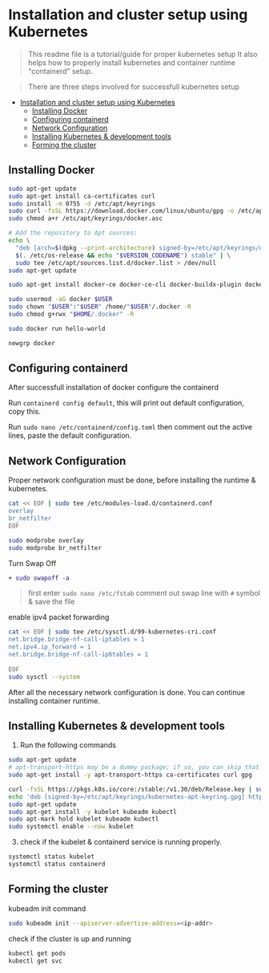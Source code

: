 

# Installation and cluster setup using Kubernetes

>This readme file is a tutorial/guide for proper kubernetes setup
It also helps how to properly install kubernetes and  container runtime "containerd" setup.

> There are three steps involved for successfull kubernetes setup

- [Installation and cluster setup using Kubernetes](#installation-and-cluster-setup-using-kubernetes)
  - [Installing Docker](#installing-docker)
  - [Configuring containerd](#configuring-containerd)
  - [Network Configuration](#network-configuration)
  - [Installing Kubernetes \& development tools](#installing-kubernetes--development-tools)
  - [Forming the cluster](#forming-the-cluster)



## Installing Docker

```bash
sudo apt-get update
sudo apt-get install ca-certificates curl
sudo install -m 0755 -d /etc/apt/keyrings
sudo curl -fsSL https://download.docker.com/linux/ubuntu/gpg -o /etc/apt/keyrings/docker.asc
sudo chmod a+r /etc/apt/keyrings/docker.asc

# Add the repository to Apt sources:
echo \
  "deb [arch=$(dpkg --print-architecture) signed-by=/etc/apt/keyrings/docker.asc] https://download.docker.com/linux/ubuntu \
  $(. /etc/os-release && echo "$VERSION_CODENAME") stable" | \
  sudo tee /etc/apt/sources.list.d/docker.list > /dev/null
sudo apt-get update

sudo apt-get install docker-ce docker-ce-cli docker-buildx-plugin docker-compose-plugin

sudo usermod -aG docker $USER
sudo chown "$USER":"$USER" /home/"$USER"/.docker -R
sudo chmod g+rwx "$HOME/.docker" -R

sudo docker run hello-world

newgrp docker
```

## Configuring containerd
After successfull installation of docker configure the containerd

Run `containerd config default`, this will print out default configuration, copy this.

Run `sudo nano /etc/containerd/config.toml` then comment out the active lines, paste the default configuration.


## Network Configuration

Proper network configuration must be done, before installing the runtime & kubernetes.

```bash
cat << EOF | sudo tee /etc/modules-load.d/containerd.conf
overlay
br_netfilter
EOF
```
```sh
sudo modprobe overlay
sudo modprobe br_netfilter
```

Turn Swap Off
```diff
+ sudo swapoff -a

```
> first enter `sudo nano /etc/fstab` comment out swap line with `#` symbol
> & save the file

enable ipv4 packet forwarding
```sh
cat << EOF | sudo tee /etc/sysctl.d/99-kubernetes-cri.conf
net.bridge.bridge-nf-call-iptables = 1
net.ipv4.ip_forward = 1
net.bridge.bridge-nf-call-ip6tables = 1
    
EOF
sudo sysctl --system
```

After all the necessary network configuration is done. You can continue installing container runtime.

## Installing Kubernetes & development tools

1. Run the following commands

```sh
sudo apt-get update
# apt-transport-https may be a dummy package; if so, you can skip that package
sudo apt-get install -y apt-transport-https ca-certificates curl gpg

curl -fsSL https://pkgs.k8s.io/core:/stable:/v1.30/deb/Release.key | sudo gpg --dearmor -o /etc/apt/keyrings/kubernetes-apt-keyring.gpg
echo 'deb [signed-by=/etc/apt/keyrings/kubernetes-apt-keyring.gpg] https://pkgs.k8s.io/core:/stable:/v1.30/deb/ /' | sudo tee /etc/apt/sources.list.d/kubernetes.list
sudo apt-get update
sudo apt-get install -y kubelet kubeadm kubectl
sudo apt-mark hold kubelet kubeadm kubectl
sudo systemctl enable --now kubelet

```
3. check if the kubelet & containerd service is running properly.
```sh
systemctl status kubelet
systemctl status containerd
```

## Forming the cluster

kubeadm init command

```sh
sudo kubeadm init --apiserver-advertise-address=<ip-addr>
```

check if the cluster is up and running

```sh
kubectl get pods
kubectl get svc
```
